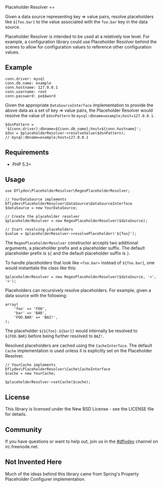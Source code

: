 Placeholder Resolver
      ==

Given a data source representing key => value pairs, resolve placeholders
like `${foo.bar}` to the value associated with the `foo.bar` key in
the data source.

Placeholder Resolver is intended to be used at a relatively low level.
For example, a configuration library could use Placeholder Resolver
behind the scenes to allow for configuration values to reference
other configuration values.


Example
-------

    conn.driver: mysql
    conn.db_name: example
    conn.hostname: 127.0.0.1
    conn.username: root
    conn.password: pa$$word

Given the appropriate `DataSourceInterface` implementation to provide
the above data as a set of key => value pairs, the Placeholder Resolver
would resolve the value of `$dsnPattern` to `mysql:dbname=example;host=127.0.0.1`.

    $dsnPattern = '${conn.driver}:dbname=${conn.db_name};host=${conn.hostname}';
    $dsn = $placeholderResolver->resolveValue($dsnPattern);
    // mysql:dbname=example;host=127.0.0.1


Requirements
------------

 * PHP 5.3+


Usage
-----

    use Dflydev\PlaceholderResolver\RegexPlaceholderResolver;
    
    // YourDataSource implements Dflydev\PlaceholderResolver\DataSource\DataSourceInterface
    $dataSource = new YourDataSource;

    // Create the placeholder resolver
    $placeholderResolver = new RegexPlaceholderResolver($dataSource);

    // Start resolving placeholders
    $value = $placeholderResolver->resolvePlaceholder('${foo}');

The `RegexPlaceholderResolver` constructor accepts two additional arguments,
a placeholder prefix and a placeholder suffix. The default placeholder
prefix is `${` and the default placeholder suffix is `}`.

To handle placeholders that look like `<foo.bar>` instead of `${foo.bar}`,
one would instantiate the class like this:

    $placeholderResolver = new RegexPlaceholderResolver($dataSource, '<', '>');

Placeholders can recursively resolve placeholders. For example, given a
data source with the following:

    array(
        'foo' => 'FOO',
        'bar' => 'BAR',
        'FOO.BAR' => 'BAZ!',
    );

The placeholder `${${foo}.${bar}}` would internally be resolved to
`${FOO.BAR}` before being further resolved to `BAZ!`.

Resolved placeholders are cached using the `CacheInterface`. The default
`Cache` implementation is used unless it is explicitly set on the
Placeholder Resolver.

    // YourCache implements Dflydev\PlaceholderResolver\Cache\CacheInterface
    $cache = new YourCache;
    
    $placeholderResolver->setCache($cache);


License
-------

This library is licensed under the New BSD License - see the LICENSE file
for details.


Community
---------

If you have questions or want to help out, join us in the
[#dflydev](irc://irc.freenode.net/#dflydev) channel on irc.freenode.net.


Not Invented Here
-----------------

Much of the ideas behind this library came from Spring's Property
Placeholder Configurer implementation.